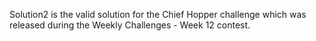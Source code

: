 Solution2 is the valid solution for the Chief Hopper challenge which was released during
the Weekly Challenges - Week 12 contest.